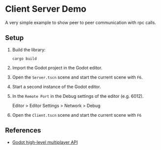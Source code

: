 # Client Server Demo

A very simple example to show peer to peer communication with rpc calls.


## Setup

1. Build the library:

    `cargo build`

2. Import the Godot project in the Godot editor.

3. Open the `Server.tscn` scene and start the current scene with `F6`.

4. Start a second instance of the Godot editor.

5. In the `Remote Port` in the Debug settings of the editor (e.g. 6012).

    Editor > Editor Settings > Network > Debug

5. Open the `Client.tscn` scene and start the current scene with `F6`


## References

* [Godot high-level multiplayer API](https://docs.godotengine.org/en/stable/tutorials/networking/high_level_multiplayer.html)
